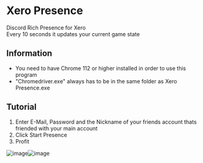 # Xero Presence
Discord Rich Presence for Xero  
Every 10 seconds it updates your current game state

## Information
- You need to have Chrome 112 or higher installed in order to use this program
- "Chromedriver.exe" always has to be in the same folder as Xero Presence.exe

## Tutorial
1. Enter E-Mail, Password and the Nickname of your friends account thats friended with your main account
2. Click Start Presence
3. Profit

![image](https://i.imgur.com/7DHyHVD.png)![image](https://i.imgur.com/paVhZAC.png)

